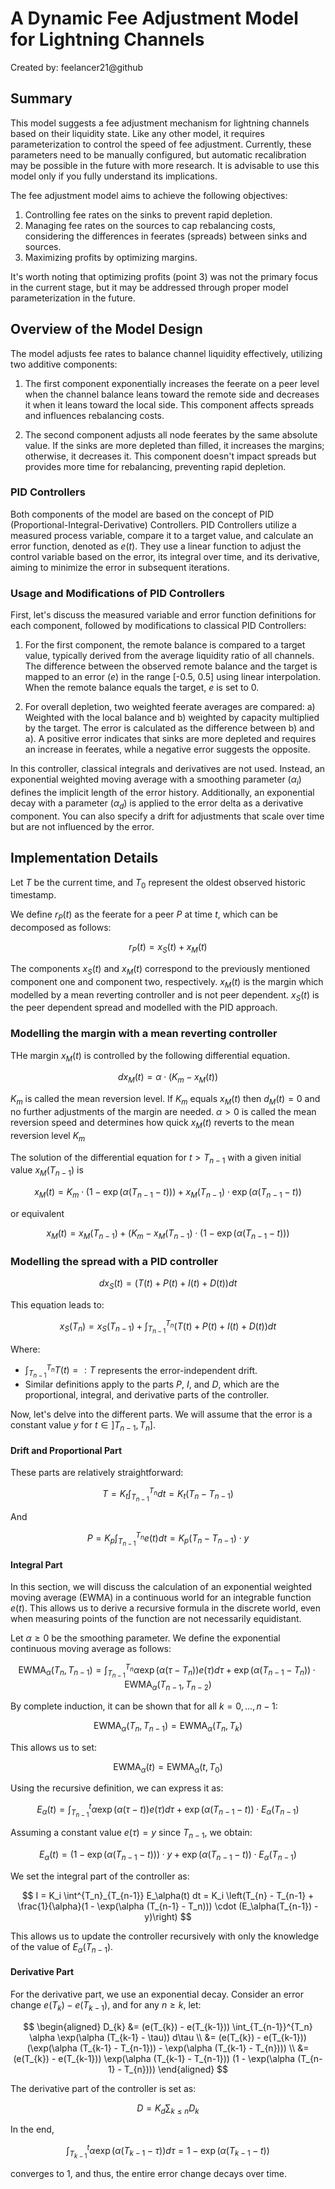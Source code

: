 # A Dynamic Fee Adjustment Model for Lightning Channels
Created by: feelancer21@github

## Summary
This model suggests a fee adjustment mechanism for lightning channels based on their liquidity state. Like any other model, it requires parameterization to control the speed of fee adjustment. Currently, these parameters need to be manually configured, but automatic recalibration may be possible in the future with more research. It is advisable to use this model only if you fully understand its implications.

The fee adjustment model aims to achieve the following objectives:
1. Controlling fee rates on the sinks to prevent rapid depletion.
2. Managing fee rates on the sources to cap rebalancing costs, considering the differences in feerates (spreads) between sinks and sources.
3. Maximizing profits by optimizing margins.

It's worth noting that optimizing profits (point 3) was not the primary focus in the current stage, but it may be addressed through proper model parameterization in the future.

## Overview of the Model Design

The model adjusts fee rates to balance channel liquidity effectively, utilizing two additive components:

1. The first component exponentially increases the feerate on a peer level when the channel balance leans toward the remote side and decreases it when it leans toward the local side. This component affects spreads and influences rebalancing costs.

2. The second component adjusts all node feerates by the same absolute value. If the sinks are more depleted than filled, it increases the margins; otherwise, it decreases it. This component doesn't impact spreads but provides more time for rebalancing, preventing rapid depletion.

### PID Controllers

Both components of the model are based on the concept of PID (Proportional-Integral-Derivative) Controllers. PID Controllers utilize a measured process variable, compare it to a target value, and calculate an error function, denoted as $e(t)$. They use a linear function to adjust the control variable based on the error, its integral over time, and its derivative, aiming to minimize the error in subsequent iterations.

### Usage and Modifications of PID Controllers

First, let's discuss the measured variable and error function definitions for each component, followed by modifications to classical PID Controllers:

1. For the first component, the remote balance is compared to a target value, typically derived from the average liquidity ratio of all channels. The difference between the observed remote balance and the target is mapped to an error ($e$) in the range [-0.5, 0.5] using linear interpolation. When the remote balance equals the target, $e$ is set to 0.

2. For overall depletion, two weighted feerate averages are compared: a) Weighted with the local balance and b) weighted by capacity multiplied by the target. The error is calculated as the difference between b) and a). A positive error indicates that sinks are more depleted and requires an increase in feerates, while a negative error suggests the opposite.

In this controller, classical integrals and derivatives are not used. Instead, an exponential weighted moving average with a smoothing parameter ($\alpha_i$) defines the implicit length of the error history. Additionally, an exponential decay with a parameter ($\alpha_d$) is applied to the error delta as a derivative component. You can also specify a drift for adjustments that scale over time but are not influenced by the error.

## Implementation Details

Let $T$ be the current time, and $T_0$ represent the oldest observed historic timestamp.

We define $r_P(t)$ as the feerate for a peer $P$ at time $t$, which can be decomposed as follows:

$$
r_P(t) = x_S(t) + x_M(t)
$$

The components $x_S(t)$ and $x_M(t)$ correspond to the previously mentioned component one and component two, respectively. $x_M(t)$ is the margin which modelled by a
mean reverting controller and is not peer dependent. $x_S(t)$ is the peer dependent spread and modelled with the PID approach.

### Modelling the margin with a mean reverting controller

THe margin $x_M(t)$ is controlled by the following differential equation.

$$
dx_M(t)=\alpha\cdot(K_m-x_M(t))
$$

$K_m$ is called the mean reversion level. If $K_m$ equals $x_M(t)$ then
$d_M(t)=0$ and no further adjustments of the margin are needed. $\alpha>0$ is
called the mean reversion speed and determines how quick $x_M(t)$ reverts to
the mean reversion level $K_m$

The solution of the differential equation for $t>T_{n-1}$ with a given initial
value $x_M(T_{n-1})$ is

$$
x_M(t)=K_m\cdot(1-\exp\left(\alpha(T_{n-1}-t)\right))+x_M(T_{n-1})\cdot\exp\left(\alpha(T_{n-1}-t)\right)
$$

or equivalent

$$
x_M(t)=x_M(T_{n-1})+\left(K_m-x_M(T_{n-1}\right)\cdot(1-\exp\left(\alpha(T_{n-1}-t)\right))
$$



### Modelling the spread with a PID controller

$$
dx_S(t) = (T(t) + P(t) + I(t) + D(t))dt
$$

This equation leads to:

$$
x_S(T_n) = x_S(T_{n-1}) + \int_{T_{n-1}}^{T_n}(T(t) + P(t) + I(t) + D(t))dt
$$

Where:
- $\int_{T_{n-1}}^{T_n} T(t) =: T$ represents the error-independent drift.
- Similar definitions apply to the parts $P$, $I$, and $D$, which are the proportional, integral, and derivative parts of the controller.

Now, let's delve into the different parts. We will assume that the error is a constant value $y$ for $t \in]T_{n-1}, T_{n}]$.

#### Drift and Proportional Part

These parts are relatively straightforward:

$$
T = K_t \int_{T_{n-1}}^{T_n} dt = K_t (T_n - T_{n-1})
$$

And

$$
P = K_p \int_{T_{n-1}}^{T_n} e(t)dt = K_p (T_n - T_{n-1}) \cdot y
$$

#### Integral Part

In this section, we will discuss the calculation of an exponential weighted moving average (EWMA) in a continuous world for an integrable function $e(t)$. This allows us to derive a recursive formula in the discrete world, even when measuring points of the function are not necessarily equidistant.

Let $\alpha \geq 0$ be the smoothing parameter. We define the exponential continuous moving average as follows:

$$
\text{EWMA}_\alpha(T_n, T_{n-1}) = \int^{T_n}_{T_{n-1}} \alpha \exp\left(\alpha (\tau - T_n)\right) e(\tau) d\tau + \exp\left(\alpha (T_{n-1} - T_n)\right) \cdot \text{EWMA}_\alpha(T_{n-1}, T_{n-2})
$$

By complete induction, it can be shown that for all $k = 0, \ldots, n-1$:

$$
\text{EWMA}_\alpha(T_n, T_{n-1}) = \text{EWMA}_\alpha(T_n, T_k)
$$

This allows us to set:

$$
\text{EWMA}_\alpha(t) = \text{EWMA}_\alpha(t, T_{0})
$$

Using the recursive definition, we can express it as:

$$
E_\alpha(t) = \int^{t}_{T_{n-1}} \alpha \exp\left(\alpha (\tau - t)\right) e(\tau) d\tau + \exp\left(\alpha (T_{n-1} - t)\right) \cdot E_\alpha(T_{n-1})
$$

Assuming a constant value $e(\tau) = y$ since $T_{n-1}$, we obtain:

$$
E_\alpha(t) = \left(1 - \exp\left(\alpha (T_{n-1} - t)\right)\right) \cdot y + \exp\left(\alpha (T_{n-1} - t)\right) \cdot E_\alpha(T_{n-1})
$$

We set the integral part of the controller as:

$$
I = K_i \int^{T_n}_{T_{n-1}} E_\alpha(t) dt = K_i \left(T_{n} - T_{n-1} + \frac{1}{\alpha}(1 - \exp(\alpha (T_{n-1} - T_n))) \cdot (E_\alpha(T_{n-1}) - y)\right)
$$

This allows us to update the controller recursively with only the knowledge of the value of $E_\alpha(T_{n-1})$.

#### Derivative Part

For the derivative part, we use an exponential decay. Consider an error change $e(T_{k}) - e(T_{k-1})$, and for any $n \geq k$, let:

$$
\begin{aligned}
D_{k} &= (e(T_{k}) - e(T_{k-1})) \int_{T_{n-1}}^{T_n} \alpha \exp(\alpha (T_{k-1} - \tau)) d\tau \\
&= (e(T_{k}) - e(T_{k-1})) (\exp(\alpha (T_{k-1} - T_{n-1})) - \exp(\alpha (T_{k-1} - T_{n}))) \\
&= (e(T_{k}) - e(T_{k-1})) \exp(\alpha (T_{k-1} - T_{n-1})) (1 - \exp(\alpha (T_{n-1} - T_{n})))
\end{aligned}
$$

The derivative part of the controller is set as:

$$
D = K_d \sum_{k \leq n} D_k
$$

In the end, 

$$
\int_{T_{k-1}}^{t} \alpha \exp(\alpha (T_{k-1} - \tau)) d\tau = 1 - \exp(\alpha (T_{k-1} - t))
$$

converges to 1, and thus, the entire error change decays over time.
